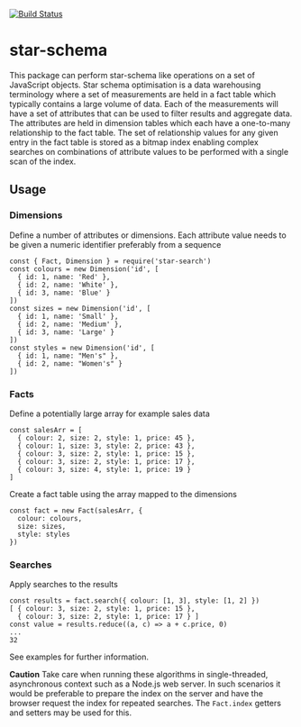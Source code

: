 [![Build Status](https://travis-ci.com/GrahamWillis/star-schema.svg?branch=master)](https://travis-ci.com/GrahamWillis/star-schema)
# star-schema
This package can perform star-schema like operations on a set of JavaScript objects. Star schema optimisation is a data warehousing terminology where a set of measurements are held in a fact table which typically contains a large volume of data. Each of the measurements will have a set of attributes that can be used to filter results and aggregate data. The attributes are held in dimension tables which each have a one-to-many relationship to the fact table. The set of relationship values for any given entry in the fact table is stored as a bitmap index enabling complex searches on combinations of attribute values to be performed with a single scan of the index.

## Usage
### Dimensions
Define a number of attributes or dimensions. Each attribute value needs to be given a numeric identifier preferably from a sequence
```
const { Fact, Dimension } = require('star-search')
const colours = new Dimension('id', [
  { id: 1, name: 'Red' },
  { id: 2, name: 'White' },
  { id: 3, name: 'Blue' }
])
const sizes = new Dimension('id', [
  { id: 1, name: 'Small' },
  { id: 2, name: 'Medium' },
  { id: 3, name: 'Large' }
])
const styles = new Dimension('id', [
  { id: 1, name: "Men's" },
  { id: 2, name: "Women's" }
])
```
### Facts
Define a potentially large array for example sales data
```
const salesArr = [
  { colour: 2, size: 2, style: 1, price: 45 },
  { colour: 1, size: 3, style: 2, price: 43 },
  { colour: 3, size: 2, style: 1, price: 15 },
  { colour: 3, size: 2, style: 1, price: 17 },
  { colour: 3, size: 4, style: 1, price: 19 }
]
```
Create a fact table using the array mapped to the dimensions
```
const fact = new Fact(salesArr, {
  colour: colours,
  size: sizes,
  style: styles
})
```
### Searches
Apply searches to the results
```
const results = fact.search({ colour: [1, 3], style: [1, 2] })
[ { colour: 3, size: 2, style: 1, price: 15 },
  { colour: 3, size: 2, style: 1, price: 17 } ]
const value = results.reduce((a, c) => a + c.price, 0)
...
32
```
See examples for further information. 

**Caution**
Take care when running these algorithms in single-threaded, asynchronous context such as a Node.js web server. In such scenarios it would be preferable to prepare the index on the server and have the browser request the index for repeated searches. The `Fact.index` getters and setters may be used for this.